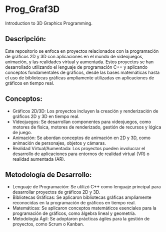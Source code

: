 # Prog_Graf3D
Introduction to 3D Graphics Programming.

## Descripción:
Este repositorio se enfoca en proyectos relacionados con la programación de gráficos 2D y 3D con aplicaciones en el mundo de videojuegos, animación, y las realidades virtual y aumentada. Estos proyectos se han desarrollado utilizando el lenguaje de programación C++ y aplicando conceptos fundamentales de gráficos, desde las bases matemáticas hasta el uso de bibliotecas gráficas ampliamente utilizadas en aplicaciones de gráficos en tiempo real.

## Conceptos:
- Gráficos 2D/3D: Los proyectos incluyen la creación y renderización de gráficos 2D y 3D en tiempo real.
- Videojuegos: Se desarrollan componentes para videojuegos, como motores de física, motores de renderizado, gestión de recursos y lógica de juego.
- Animación: Se abordan conceptos de animación en 2D y 3D, como animación de personajes, objetos y cámaras.
- Realidad Virtual/Aumentada: Los proyectos pueden involucrar el desarrollo de aplicaciones para entornos de realidad virtual (VR) o realidad aumentada (AR).

## Metodología de Desarrollo:
- Lenguaje de Programación: Se utilizó C++ como lenguaje principal para desarrollar proyectos de gráficos 2D y 3D.
- Bibliotecas Gráficas: Se aplicaron bibliotecas gráficas ampliamente reconocidas en la programación de gráficos en tiempo real.
- Matemáticas: Se aplicaron conceptos matemáticos esenciales para la programación de gráficos, como álgebra lineal y geometría.
- Metodología Ágil: Se adoptaron prácticas ágiles para la gestión de proyectos, como Scrum o Kanban.
